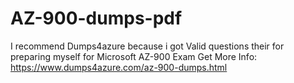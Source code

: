 # AZ-900-dumps-pdf
I recommend Dumps4azure because i got Valid questions their for preparing myself for Microsoft AZ-900 Exam Get More Info: https://www.dumps4azure.com/az-900-dumps.html
